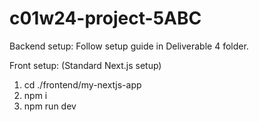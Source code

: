 # c01w24-project-5ABC

Backend setup:
Follow setup guide in Deliverable 4 folder.

Front setup:
(Standard Next.js setup)
1. cd ./frontend/my-nextjs-app
2. npm i
3. npm run dev
